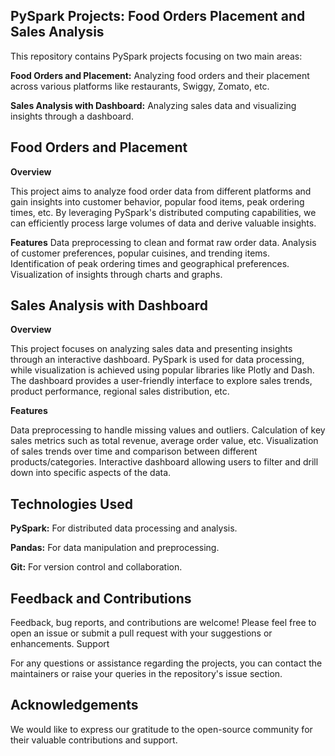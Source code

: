 ## PySpark Projects: Food Orders Placement and Sales Analysis

This repository contains PySpark projects focusing on two main areas:

  **Food Orders and Placement:** Analyzing food orders and their placement across various platforms like restaurants, Swiggy, Zomato, etc.
  
  **Sales Analysis with Dashboard:** Analyzing sales data and visualizing insights through a dashboard.

## Food Orders and Placement
**Overview**

This project aims to analyze food order data from different platforms and gain insights into customer behavior, popular food items, peak ordering times, etc. By leveraging PySpark's distributed computing capabilities, we can efficiently process large volumes of data and derive valuable insights.

**Features**
  Data preprocessing to clean and format raw order data.
  Analysis of customer preferences, popular cuisines, and trending items.
  Identification of peak ordering times and geographical preferences.
  Visualization of insights through charts and graphs.
  
        
## Sales Analysis with Dashboard
**Overview**

This project focuses on analyzing sales data and presenting insights through an interactive dashboard. PySpark is used for data processing, while visualization is achieved using popular libraries like Plotly and Dash. The dashboard provides a user-friendly interface to explore sales trends, product performance, regional sales distribution, etc.

**Features**


  Data preprocessing to handle missing values and outliers.
  Calculation of key sales metrics such as total revenue, average order value, etc.
  Visualization of sales trends over time and comparison between different products/categories.
  Interactive dashboard allowing users to filter and drill down into specific aspects of the data.


## Technologies Used

  **PySpark:** For distributed data processing and analysis.
  
  **Pandas:** For data manipulation and preprocessing.
  
  **Git:** For version control and collaboration.
  
## Feedback and Contributions

Feedback, bug reports, and contributions are welcome! Please feel free to open an issue or submit a pull request with your suggestions or enhancements.
Support

For any questions or assistance regarding the projects, you can contact the maintainers or raise your queries in the repository's issue section.

## Acknowledgements

We would like to express our gratitude to the open-source community for their valuable contributions and support.
